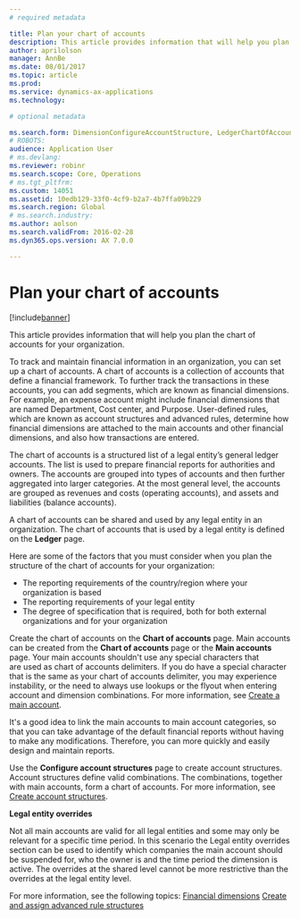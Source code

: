 ```yaml
---
# required metadata

title: Plan your chart of accounts
description: This article provides information that will help you plan the chart of accounts for your organization.
author: aprilolson
manager: AnnBe
ms.date: 08/01/2017
ms.topic: article
ms.prod: 
ms.service: dynamics-ax-applications
ms.technology: 

# optional metadata

ms.search.form: DimensionConfigureAccountStructure, LedgerChartOfAccounts
# ROBOTS: 
audience: Application User
# ms.devlang: 
ms.reviewer: robinr
ms.search.scope: Core, Operations
# ms.tgt_pltfrm: 
ms.custom: 14051
ms.assetid: 10edb129-33f0-4cf9-b2a7-4b7ffa09b229
ms.search.region: Global
# ms.search.industry: 
ms.author: aolson
ms.search.validFrom: 2016-02-28
ms.dyn365.ops.version: AX 7.0.0

---
```


# Plan your chart of accounts

[!include[banner](../includes/banner.md)]


This article provides information that will help you plan the chart of accounts for your organization.

To track and maintain financial information in an organization, you can set up a chart of accounts. A chart of accounts is a collection of accounts that define a financial framework. To further track the transactions in these accounts, you can add segments, which are known as financial dimensions. For example, an expense account might include financial dimensions that are named Department, Cost center, and Purpose. User-defined rules, which are known as account structures and advanced rules, determine how financial dimensions are attached to the main accounts and other financial dimensions, and also how transactions are entered. 

The chart of accounts is a structured list of a legal entity’s general ledger accounts. The list is used to prepare financial reports for authorities and owners. The accounts are grouped into types of accounts and then further aggregated into larger categories. At the most general level, the accounts are grouped as revenues and costs (operating accounts), and assets and liabilities (balance accounts). 

A chart of accounts can be shared and used by any legal entity in an organization. The chart of accounts that is used by a legal entity is defined on the **Ledger** page. 

Here are some of the factors that you must consider when you plan the structure of the chart of accounts for your organization:

-   The reporting requirements of the country/region where your organization is based
-   The reporting requirements of your legal entity
-   The degree of specification that is required, both for both external organizations and for your organization

Create the chart of accounts on the **Chart of accounts** page. Main accounts can be created from the **Chart of accounts** page or the **Main accounts** page. Your main accounts shouldn't use any special characters that are used as chart of accounts delimiters. If you do have a special character that is the same as your chart of accounts delimiter, you may experience instability, or the need to always use lookups or the flyout when entering account and dimension combinations. For more information, see [Create a main account](tasks/create-account-structures.md).


It's a good idea to link the main accounts to main account categories, so that you can take advantage of the default financial reports without having to make any modifications. Therefore, you can more quickly and easily design and maintain reports. 

Use the **Configure account structures** page to create account structures. Account structures define valid combinations. The combinations, together with main accounts, form a chart of accounts.  For more information, see [Create account structures](tasks/create-main-account.md).

**Legal entity overrides** 

Not all main accounts are valid for all legal entities and some may only be relevant for a specific time period. In this scenario the Legal entity overrides section can be used to identify which companies the main account should be suspended for, who the owner is and the time period the dimension is active. The overrides at the shared level cannot be more restrictive than the overrides at the legal entity level.

For more information, see the following topics:
[Financial dimensions](financial-dimensions.md)
[Create and assign advanced rule structures](tasks/create-assign-advanced-rule-structures.md)




